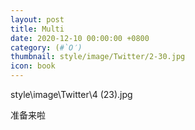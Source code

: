 ```yaml
---
layout: post
title: Multi
date: 2020-12-10 00:00:00 +0800
category: (#`O′)
thumbnail: style/image/Twitter/2-30.jpg
icon: book
---
```



style\image\Twitter\4 (23).jpg

准备来啦











